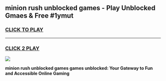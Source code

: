 
## minion rush unblocked games - Play Unblocked Gmaes & Free #1ymut
<h3>
<a href="https://news.freeplayer.one?title=minion_rush_unblocked_games&ref=03M">CLICK TO PLAY</a></h3>
<hr>

<h3>
<a href="https://news.freeplayer.one?title=minion_rush_unblocked_games&ref=03M">CLICK 2 PLAY</a>
  
</h3>

<a href="https://news.freeplayer.one?title=minion_rush_unblocked_games&ref=03M"><img src="https://clearcache.store/games.png"></a>


**minion rush unblocked games games unblocked: Your Gateway to Fun and Accessible Online Gaming**

